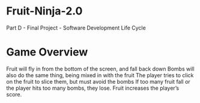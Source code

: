# Fruit-Ninja-2.0
Part D - Final Project - Software Development Life Cycle

# Game Overview
Fruit will fly in from the bottom of the screen, and fall back down
Bombs will also do the same thing, being mixed in with the fruit
The player tries to click on the fruit to slice them, but must avoid the bombs
If too many fruit fall or the player hits too many bombs, they lose.
Fruit increases the player’s score.
